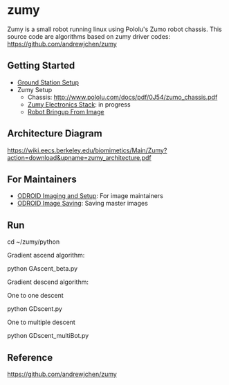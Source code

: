 # zumy
Zumy is a small robot running linux using Pololu's Zumo robot chassis. This source code are algorithms based on zumy driver codes: https://github.com/andrewjchen/zumy

## Getting Started
* [Ground Station Setup](GroundStationSetup.md)
* Zumy Setup
    * Chassis: http://www.pololu.com/docs/pdf/0J54/zumo_chassis.pdf
    * [Zumy Electronics Stack](ElectronicsSetup.md): in progress
    * [Robot Bringup From Image](RobotBringupFromImage.md)


## Architecture Diagram
https://wiki.eecs.berkeley.edu/biomimetics/Main/Zumy?action=download&upname=zumy_architecture.pdf

## For Maintainers
* [ODROID Imaging and Setup](RobotCodeSetup.md): For image maintainers
* [ODROID Image Saving](odroid_image_saving.md): Saving master images

## Run

cd ~/zumy/python

Gradient ascend algorithm:

python GAscent_beta.py

Gradient descend algorithm:

One to one descent

python GDscent.py

One to multiple descent

python GDscent_multiBot.py

## Reference 

https://github.com/andrewjchen/zumy





